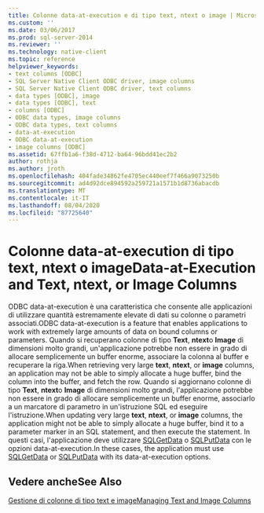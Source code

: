 ```yaml
---
title: Colonne data-at-execution e di tipo text, ntext o image | Microsoft Docs
ms.custom: ''
ms.date: 03/06/2017
ms.prod: sql-server-2014
ms.reviewer: ''
ms.technology: native-client
ms.topic: reference
helpviewer_keywords:
- text columns [ODBC]
- SQL Server Native Client ODBC driver, image columns
- SQL Server Native Client ODBC driver, text columns
- data types [ODBC], image
- data types [ODBC], text
- columns [ODBC]
- ODBC data types, image columns
- ODBC data types, text columns
- data-at-execution
- ODBC data-at-execution
- image columns [ODBC]
ms.assetid: 67ffb1a6-f38d-4712-ba64-96bdd41ec2b2
author: rothja
ms.author: jroth
ms.openlocfilehash: 404fade34862fe4705ec440eef7f466a9073250b
ms.sourcegitcommit: ad4d92dce894592a259721a1571b1d8736abacdb
ms.translationtype: MT
ms.contentlocale: it-IT
ms.lasthandoff: 08/04/2020
ms.locfileid: "87725640"
---
```

# <a name="data-at-execution-and-text-ntext-or-image-columns"></a><span data-ttu-id="1665e-102">Colonne data-at-execution di tipo text, ntext o image</span><span class="sxs-lookup"><span data-stu-id="1665e-102">Data-at-Execution and Text, ntext, or Image Columns</span></span>
  <span data-ttu-id="1665e-103">ODBC data-at-execution è una caratteristica che consente alle applicazioni di utilizzare quantità estremamente elevate di dati su colonne o parametri associati.</span><span class="sxs-lookup"><span data-stu-id="1665e-103">ODBC data-at-execution is a feature that enables applications to work with extremely large amounts of data on bound columns or parameters.</span></span> <span data-ttu-id="1665e-104">Quando si recuperano colonne di tipo **Text**, **ntext**o **Image** di dimensioni molto grandi, un'applicazione potrebbe non essere in grado di allocare semplicemente un buffer enorme, associare la colonna al buffer e recuperare la riga.</span><span class="sxs-lookup"><span data-stu-id="1665e-104">When retrieving very large **text**, **ntext**, or **image** columns, an application may not be able to simply allocate a huge buffer, bind the column into the buffer, and fetch the row.</span></span> <span data-ttu-id="1665e-105">Quando si aggiornano colonne di tipo **Text**, **ntext**o **Image** di dimensioni molto grandi, l'applicazione potrebbe non essere in grado di allocare semplicemente un buffer enorme, associarlo a un marcatore di parametro in un'istruzione SQL ed eseguire l'istruzione.</span><span class="sxs-lookup"><span data-stu-id="1665e-105">When updating very large **text**, **ntext**, or **image** columns, the application might not be able to simply allocate a huge buffer, bind it to a parameter marker in an SQL statement, and then execute the statement.</span></span> <span data-ttu-id="1665e-106">In questi casi, l'applicazione deve utilizzare [SQLGetData](../native-client-odbc-api/sqlgetdata.md) o [SQLPutData](../native-client-odbc-api/sqlputdata.md) con le opzioni data-at-execution.</span><span class="sxs-lookup"><span data-stu-id="1665e-106">In these cases, the application must use [SQLGetData](../native-client-odbc-api/sqlgetdata.md) or [SQLPutData](../native-client-odbc-api/sqlputdata.md) with its data-at-execution options.</span></span>  
  
## <a name="see-also"></a><span data-ttu-id="1665e-107">Vedere anche</span><span class="sxs-lookup"><span data-stu-id="1665e-107">See Also</span></span>  
 [<span data-ttu-id="1665e-108">Gestione di colonne di tipo text e image</span><span class="sxs-lookup"><span data-stu-id="1665e-108">Managing Text and Image Columns</span></span>](managing-text-and-image-columns.md)  
  
  
